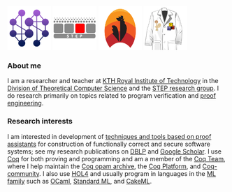 [<img src="https://raw.githubusercontent.com/palmskog/palmskog/master/disco.png" width="100" title="Distributed Components">](https://distributedcomponents.net) [<img src="https://raw.githubusercontent.com/palmskog/palmskog/master/step.png" width="100" title="Secure and Trustworthy Execution Platforms">](https://github.com/kth-step) [<img src="https://raw.githubusercontent.com/palmskog/palmskog/master/coq.svg" width="100" height="100" title="coq-community">](https://github.com/coq-community/manifesto) [<img src="https://raw.githubusercontent.com/palmskog/palmskog/master/pe.png" width="100" title="Proof Engineering">](https://proofengineering.org)

### About me

I am a researcher and teacher at [KTH Royal Institute of Technology](https://www.kth.se) in the [Division of Theoretical Computer Science](https://www.kth.se/cs/tcs/) and the [STEP research group](https://kth-step.github.io). I do research primarily on topics related to program verification and [proof engineering](https://proofengineering.org).

### Research interests

I am interested in development of [techniques and tools based on proof assistants](https://arxiv.org/abs/2003.06458) for construction of functionally correct and secure software systems; see my research publications on [DBLP](https://dblp.org/pers/hd/p/Palmskog:Karl) and [Google Scholar](https://scholar.google.com/citations?user=myVdnacAAAAJ). I use [Coq](https://coq.inria.fr) for both proving and programming and am a member of the [Coq Team](https://coq.inria.fr/coq-team.html), where I help maintain the [Coq opam archive](https://github.com/coq/opam), the [Coq Platform](https://github.com/coq/platform), and [Coq-community](https://github.com/coq-community). I also use [HOL4](https://hol-theorem-prover.org) and usually program in languages in the [ML family](http://sml-family.org) such as [OCaml](https://ocaml.org), [Standard ML](https://github.com/SMLFamily/sml97), and [CakeML](https://cakeml.org).
